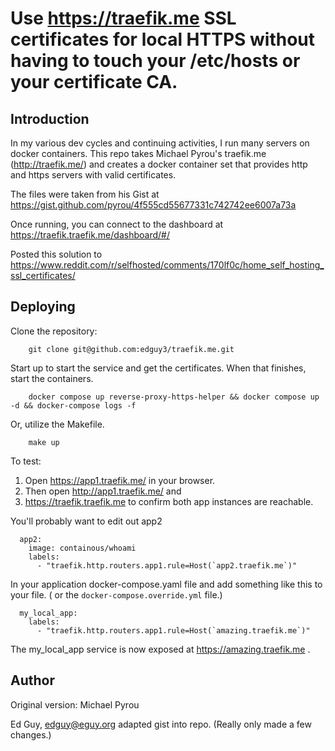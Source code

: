 # Use https://traefik.me SSL certificates for local HTTPS without having to touch your /etc/hosts or your certificate CA.

## Introduction

In my various dev cycles and continuing activities,  I run many servers on docker containers. This repo takes
Michael Pyrou's traefik.me (http://traefik.me/) and creates a docker container set that provides http and https servers with valid certificates.

The files were taken from his Gist at https://gist.github.com/pyrou/4f555cd55677331c742742ee6007a73a

Once running, you can connect to the dashboard at https://traefik.traefik.me/dashboard/#/

Posted this solution to https://www.reddit.com/r/selfhosted/comments/170lf0c/home_self_hosting_ssl_certificates/

## Deploying

Clone the repository:
```
    git clone git@github.com:edguy3/traefik.me.git
```

Start up to start the service and get the certificates. When that finishes, start the containers.
```
    docker compose up reverse-proxy-https-helper && docker compose up -d && docker-compose logs -f
```
Or, utilize the Makefile.
```
    make up
```

To test:
1. Open https://app1.traefik.me/ in your browser.
2. Then open http://app1.traefik.me/ and
3. https://traefik.traefik.me to confirm both app instances are reachable.


You'll probably want to edit out app2
```
  app2:
    image: containous/whoami
    labels:
      - "traefik.http.routers.app1.rule=Host(`app2.traefik.me`)"
```

In your application docker-compose.yaml file and add something like this to your
file.  ( or the `docker-compose.override.yml`  file.)

```
  my_local_app:
    labels:
      - "traefik.http.routers.app1.rule=Host(`amazing.traefik.me`)"
```
The my_local_app service is now exposed at https://amazing.traefik.me .

## Author

Original version: Michael Pyrou

Ed Guy, edguy@eguy.org adapted gist into repo. (Really only made a few changes.)
